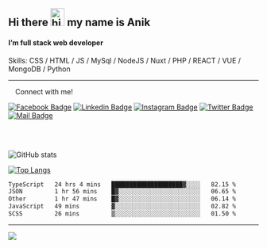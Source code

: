 ## Hi there <img src="https://user-images.githubusercontent.com/1303154/88677602-1635ba80-d120-11ea-84d8-d263ba5fc3c0.gif" width="28px" height="36" alt="hi"> my name is Anik

#### I’m full stack web developer

Skills:  CSS / HTML / JS / MySql / NodeJS / Nuxt / PHP / REACT / VUE / MongoDB / Python


---

&emsp;Connect with me!

<a href="https://www.facebook.com/anik.aritro" target="_blank">![Facebook Badge](https://img.shields.io/badge/Facebook-1877F2?style=for-the-badge&logo=facebook&logoColor=white)</a> [![Linkedin Badge](https://img.shields.io/badge/LinkedIn-0077B5?style=for-the-badge&logo=linkedin&logoColor=white)](https://www.linkedin.com/in/dev-anik) [![Instagram Badge](https://img.shields.io/badge/Instagram-E4405F?style=for-the-badge&logo=instagram&logoColor=white)](https://www.instagram.com/aritro.anik) [![Twitter Badge](https://img.shields.io/badge/Twitter-1DA1F2?style=for-the-badge&logo=twitter&logoColor=white)](https://twitter.com/AritroAnik) [![Mail Badge](https://img.shields.io/badge/Gmail-D14836?style=for-the-badge&logo=gmail&logoColor=white)](mailto:anik.wdev@gmail.com)

</br>
</br>


![GitHub stats](https://github-readme-stats.vercel.app/api?username=anikh21&show_icons=true&theme=monokai)

[![Top Langs](https://github-readme-stats.vercel.app/api/top-langs/?username=anikh21&layout=compact&theme=monokai)](https://github.com/anikh21)

<!--START_SECTION:waka-->

```txt
TypeScript   24 hrs 4 mins   ████████████████████▓░░░░   82.15 %
JSON         1 hr 56 mins    █▓░░░░░░░░░░░░░░░░░░░░░░░   06.65 %
Other        1 hr 47 mins    █▓░░░░░░░░░░░░░░░░░░░░░░░   06.14 %
JavaScript   49 mins         ▓░░░░░░░░░░░░░░░░░░░░░░░░   02.82 %
SCSS         26 mins         ▒░░░░░░░░░░░░░░░░░░░░░░░░   01.50 %
```

<!--END_SECTION:waka-->
---

![](https://komarev.com/ghpvc/?username=anikh21)  
